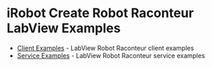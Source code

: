 # iRobot Create Robot Raconteur LabView Examples

- [Client Examples](client) - LabView Robot Raconteur client examples
- [Service Examples](service) - LabView Robot Raconteur service examples
